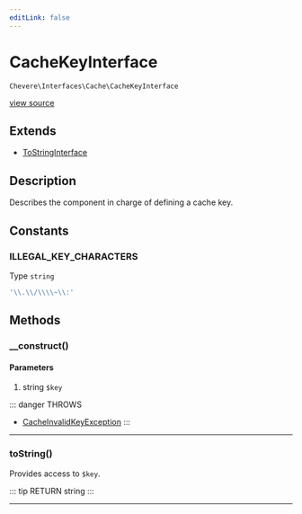 ```yaml
---
editLink: false
---
```


# CacheKeyInterface

`Chevere\Interfaces\Cache\CacheKeyInterface`

[view source](https://github.com/chevere/chevere/blob/master/Cache/CacheKeyInterface.php)

## Extends

- [ToStringInterface](../Common/ToStringInterface.md)

## Description

Describes the component in charge of defining a cache key.

## Constants

### ILLEGAL_KEY_CHARACTERS

Type `string`

```php
'\\.\\/\\\\~\\:'
```

## Methods

### __construct()

#### Parameters

1. string `$key`

::: danger THROWS
- [CacheInvalidKeyException](../../Exceptions/Cache/CacheInvalidKeyException.md) 
:::

---

### toString()

Provides access to `$key`.

::: tip RETURN
string
:::

---
